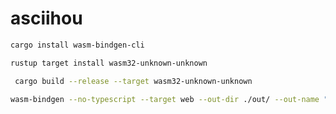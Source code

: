 # asciihou

```sh
cargo install wasm-bindgen-cli          
```

```sh
rustup target install wasm32-unknown-unknown 
```

```sh
 cargo build --release --target wasm32-unknown-unknown
```

```sh
wasm-bindgen --no-typescript --target web --out-dir ./out/ --out-name "asciihou" ./target/wasm32-unknown-unknown/release/asciihou.wasm
```